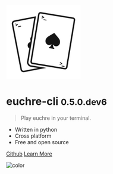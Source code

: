 
<img src="_media/logo_light.png" alt="logo" width="200"/>

# **euchre-cli** **<small>0.5.0.dev6</small>**

> Play euchre in your terminal.

- Written in python
- Cross platform
- Free and open source

[Github](https://github.com/bradleycwojcik/euchre-cli "Github")
[Learn More](#euchre-cli "Learn More")

![color](#B3C69F)
